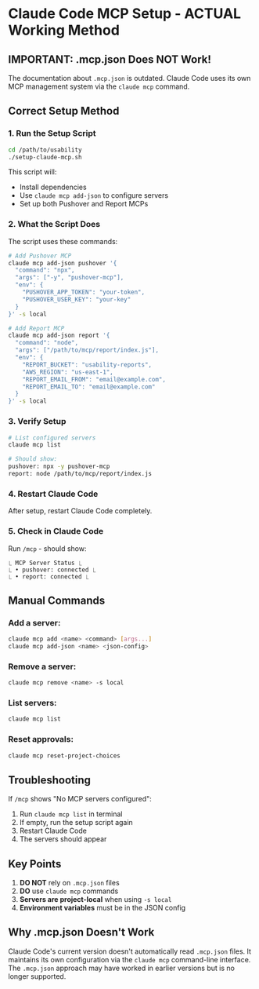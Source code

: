 # Claude Code MCP Setup - ACTUAL Working Method

## IMPORTANT: .mcp.json Does NOT Work!

The documentation about `.mcp.json` is outdated. Claude Code uses its own MCP management system via the `claude mcp` command.

## Correct Setup Method

### 1. Run the Setup Script
```bash
cd /path/to/usability
./setup-claude-mcp.sh
```

This script will:
- Install dependencies
- Use `claude mcp add-json` to configure servers
- Set up both Pushover and Report MCPs

### 2. What the Script Does

The script uses these commands:
```bash
# Add Pushover MCP
claude mcp add-json pushover '{
  "command": "npx",
  "args": ["-y", "pushover-mcp"],
  "env": {
    "PUSHOVER_APP_TOKEN": "your-token",
    "PUSHOVER_USER_KEY": "your-key"
  }
}' -s local

# Add Report MCP
claude mcp add-json report '{
  "command": "node",
  "args": ["/path/to/mcp/report/index.js"],
  "env": {
    "REPORT_BUCKET": "usability-reports",
    "AWS_REGION": "us-east-1",
    "REPORT_EMAIL_FROM": "email@example.com",
    "REPORT_EMAIL_TO": "email@example.com"
  }
}' -s local
```

### 3. Verify Setup
```bash
# List configured servers
claude mcp list

# Should show:
pushover: npx -y pushover-mcp
report: node /path/to/mcp/report/index.js
```

### 4. Restart Claude Code
After setup, restart Claude Code completely.

### 5. Check in Claude Code
Run `/mcp` - should show:
```
⎿ MCP Server Status ⎿
⎿ • pushover: connected ⎿
⎿ • report: connected ⎿
```

## Manual Commands

### Add a server:
```bash
claude mcp add <name> <command> [args...]
claude mcp add-json <name> <json-config>
```

### Remove a server:
```bash
claude mcp remove <name> -s local
```

### List servers:
```bash
claude mcp list
```

### Reset approvals:
```bash
claude mcp reset-project-choices
```

## Troubleshooting

If `/mcp` shows "No MCP servers configured":
1. Run `claude mcp list` in terminal
2. If empty, run the setup script again
3. Restart Claude Code
4. The servers should appear

## Key Points

1. **DO NOT** rely on `.mcp.json` files
2. **DO** use `claude mcp` commands
3. **Servers are project-local** when using `-s local`
4. **Environment variables** must be in the JSON config

## Why .mcp.json Doesn't Work

Claude Code's current version doesn't automatically read `.mcp.json` files. It maintains its own configuration via the `claude mcp` command-line interface. The `.mcp.json` approach may have worked in earlier versions but is no longer supported.